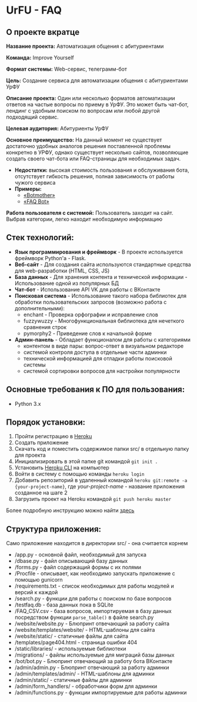 
#  UrFU - FAQ

## О проекте вкратце

**Название проекта:** Автоматизация общения с абитуриентами

__Команда:__ Improve Yourself

__Формат системы:__  Web-сервис, телеграмм-бот

__Цель:__ Создание сервиса для автоматизации общения с абитуриентами УрФУ

__Описание проекта:__ Один или несколько форматов автоматизации ответов на частые вопросы по приему в УрФУ. Это может быть чат-бот, лендинг с удобным поиском по вопросам или любой другой подходящий сервис.

__Целевая аудитория:__ Абитуриенты УрФУ

__Основное преимущество:__  На данный момент не существует достаточно удобных аналогов решения поставленной проблемы конкретно в УРФУ, однако существует несколько сайтов, позволяющие создать своего чат-бота или FAQ-страницы для необходимых задач.
- __Недостатки:__ высокая стоимость пользования и обслуживания бота, отсутствует гибкость решения, полная зависимость от работы чужого сервиса
- __Примеры:__
     - [«Botmother»](https://botmother.com/ru)
     - [«FAQ Bot»](https://www.faqbot.ai/)

__Работа пользователя с системой:__ Пользователь заходит на сайт. Выбрав категории, легко находит необходимую информацию



##  Стек технологий: 

-	__Язык программирования и фреймворк__ - В проекте используется фреймворк Python'а - Flask.
-	__Веб-сайт__ - Для создания сайта используются стандартные средства для web-разработки (HTML, CSS, JS)
-   __База данных__ - Для хранения контента и технической информации - Использование одной из популярных БД
-	__Чат-бот__ - Использование API VK для работы с ВКонтакте
-	__Поисковая система__ - Использование такого набора библиотек для обработки пользовательских запросов (возможно работа с дополнительными):
    -	enchant - Проверка орфографии и исправление слов
    -	fuzzywuzzy - Многофункциональная библиотека для нечеткого сравнения строк
    -	 pymorphy2 - Приведение слов к начальной форме
-	__Админ-панель__ - Обладает функционалом для работы c категориями
    -	контентом в виде пары: вопрос-ответ в визуальном редакторе
    -	системой контроля доступа в отдельные части админки
    -	технической информацией для отладки работы поисковой системы
    -	системой сортировки вопросов для настройки популярности



## Основные требования к ПО для пользования:

- Python 3.x



## Порядок установки: 

1. Пройти регистрацию в [Heroku](https://heroku.com)
2. Создать приложение
3. Скачать код и поместить содержимое папки src/ в отдельную папку для проекта
4. Инициализировать в этой папке git командой `git init .`
5. Установить [Heroku CLI](https://devcenter.heroku.com/articles/heroku-command-line) на компьютер
6. Войти в систему с помощью команды `heroku login`
7. Добавить репозиторий в удаленный командой `heroku git:remote -a {your-project-name}`, где *your-project-name*  - название приложения созданное на шаге 2
8. Загрузить проект на Heroku командой `git push heroku master`

Более подробную инструкцию можно найти [здесь](https://pythobyte.com/deploying-a-flask-application-to-heroku-756f527e/)



## Структура приложения:

Само приложение находится в директории src/ - она считается корнем

- /app.py - основной файл, необходимый для запуска
- /dbase.py - файл описывающий базу данных
- /forms.py - файл содержащий формы с их полями
- /Procfile - описывает, как необходимо запускать приложение с помощью gunicorn
- /requirements.txt - список необходимых для работы модулей и версий к каждой
- /search.py - функции для работы с поиском по базе вопросов
- /testfaq.db - база данных пока в SQLite
- /FAQ_CSV.csv - база вопросов, импортируемая в базу данных посредством функции `parse_table()` в файле search.py
- /website/website.py - Блюпринт отвечающий за работу сайта
- /website/templates/website/ - HTML-шаблоны для сайта
- /website/static/ - статичные файлы для сайта
- /templates/page404.html - страница ошибки 404
- /static/libraries/ - используемые библиотеки
- /migrations/ - файлы используемые для миграций базы данных
- /bot/bot.py - Блюпринт отвечающий за работу бота ВКонтакте
- /admin/admin.py - Блюпринт отвечающий за работу админки
- /admin/templates/admin/ - HTML-шаблоны для админки
- /admin/static/ - статичные файлы для админки
- /admin/form_handlers/ - обработчики форм для админки
- /admin/functions.py - функции импортируемые для работы админки

